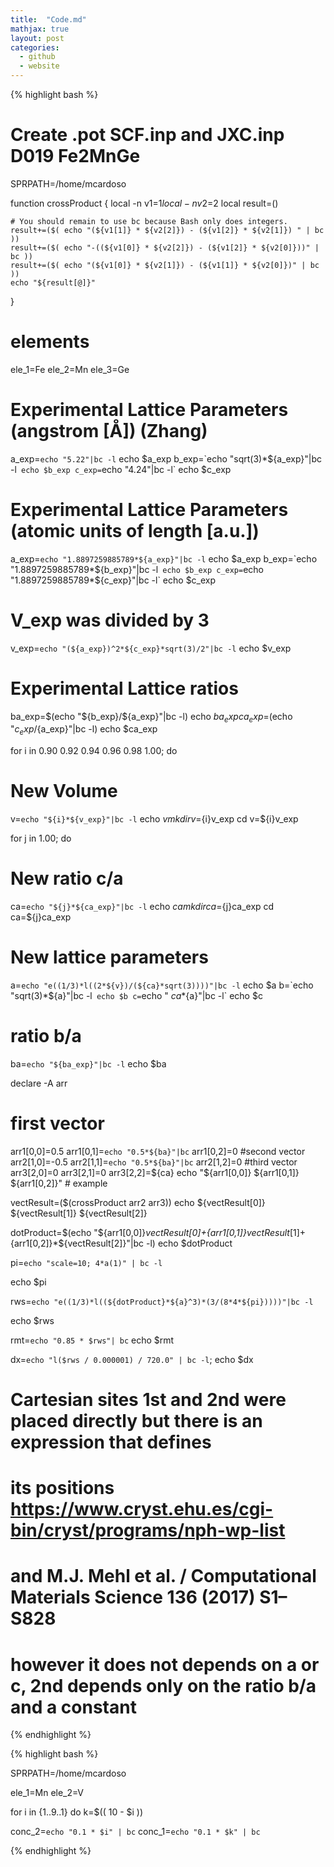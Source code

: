 ```yaml
---
title:  "Code.md"
mathjax: true
layout: post
categories:
  - github
  - website
---
```


{% highlight bash %}

# Create .pot SCF.inp and JXC.inp D019 Fe2MnGe
SPRPATH=/home/mcardoso

function crossProduct {
    local -n v1=$1
    local -n v2=$2
    local result=()

    # You should remain to use bc because Bash only does integers. 
    result+=($( echo "(${v1[1]} * ${v2[2]}) - (${v1[2]} * ${v2[1]}) " | bc ))
    result+=($( echo "-((${v1[0]} * ${v2[2]}) - (${v1[2]} * ${v2[0]}))" | bc ))
    result+=($( echo "(${v1[0]} * ${v2[1]}) - (${v1[1]} * ${v2[0]})" | bc ))
    echo "${result[@]}"
}

# elements
ele_1=Fe
ele_2=Mn
ele_3=Ge

# Experimental Lattice Parameters (angstrom [Å]) (Zhang)
a_exp=`echo "5.22"|bc -l`
echo $a_exp
b_exp=`echo "sqrt(3)*${a_exp}"|bc -l`
echo $b_exp
c_exp=`echo "4.24"|bc -l`
echo $c_exp

# Experimental Lattice Parameters (atomic units of length [a.u.])
a_exp=`echo "1.8897259885789*${a_exp}"|bc -l`
echo $a_exp
b_exp=`echo "1.8897259885789*${b_exp}"|bc -l`
echo $b_exp
c_exp=`echo "1.8897259885789*${c_exp}"|bc -l`
echo $c_exp

# V_exp was divided by 3
v_exp=`echo "(${a_exp})^2*${c_exp}*sqrt(3)/2"|bc -l` 
echo $v_exp

# Experimental Lattice ratios
ba_exp=$(echo "${b_exp}/${a_exp}"|bc -l)
echo $ba_exp
ca_exp=$(echo "${c_exp}/${a_exp}"|bc -l)
echo $ca_exp

for i in 0.90 0.92 0.94 0.96 0.98 1.00; do

# New Volume
v=`echo "${i}*${v_exp}"|bc -l`
echo $v
mkdir v=${i}v_exp
cd v=${i}v_exp 

for j in 1.00; do

# New ratio c/a
ca=`echo "${j}*${ca_exp}"|bc -l`
echo $ca
mkdir ca=${j}ca_exp
cd ca=${j}ca_exp

# New lattice parameters
a=`echo "e((1/3)*l((2*${v})/(${ca}*sqrt(3))))"|bc -l`
echo $a
b=`echo "sqrt(3)*${a}"|bc -l`
echo $b
c=`echo " ${ca}*${a}"|bc -l`
echo $c

# ratio b/a
ba=`echo "${ba_exp}"|bc -l`
echo $ba

declare -A arr
# first vector
arr1[0,0]=0.5
arr1[0,1]=`echo "0.5*${ba}"|bc`
arr1[0,2]=0
#second vector
arr2[1,0]=-0.5
arr2[1,1]=`echo "0.5*${ba}"|bc`
arr2[1,2]=0
#third vector
arr3[2,0]=0
arr3[2,1]=0
arr3[2,2]=${ca}
echo "${arr1[0,0]} ${arr1[0,1]} ${arr1[0,2]}"  # example

vectResult=($(crossProduct arr2 arr3))
echo ${vectResult[0]} ${vectResult[1]} ${vectResult[2]}

dotProduct=$(echo "${arr1[0,0]}*${vectResult[0]}+${arr1[0,1]}*${vectResult[1]}+${arr1[0,2]}*${vectResult[2]}"|bc -l)
echo $dotProduct

pi=`echo "scale=10; 4*a(1)" | bc -l`

echo $pi

rws=`echo "e((1/3)*l((${dotProduct}*${a}^3)*(3/(8*4*${pi}))))"|bc -l`

echo $rws

rmt=`echo "0.85 * $rws"| bc`
echo $rmt

dx=`echo "l($rws / 0.000001) / 720.0" | bc -l`;
echo $dx
# Cartesian sites 1st  and 2nd  were placed directly but there is an expression that defines
# its positions https://www.cryst.ehu.es/cgi-bin/cryst/programs/nph-wp-list 
# and M.J. Mehl et al. / Computational Materials Science 136 (2017) S1–S828
# however it does not depends on a or c, 2nd depends only on the ratio b/a and a constant

{% endhighlight %}

{% highlight bash %}

SPRPATH=/home/mcardoso

ele_1=Mn
ele_2=V

for i in {1..9..1}
do
k=$(( 10 - $i ))

conc_2=`echo "0.1 * $i" | bc`
conc_1=`echo "0.1 * $k" | bc`

{% endhighlight %}
